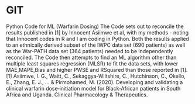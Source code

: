 # GIT
Python Code for ML (Warfarin Dosing)
The Code sets out to reconcile the results published in [1] by Innocent Asiimwe et al, with my methods - noting that Innocent codes in R and I am coding in Python. Both the results applied to an ethnically derived subset of the IWPC data set (690 patients) as well as the War-PATH data set (364 patients) needed to be independently reconciled.
The Code then attempts to find an ML algorithm other than multiple least squares regression (MLSR) to fit the data sets, with lower MAE,MAPE,Bias and higher PWSE and RSquared than those reported in [1].
[1]  Asiimwe, I. G., Waitt, C., Sekaggya‐Wiltshire, C., Hutchinson, C., Okello, E., Zhang, E. J., ... & Pirmohamed, M. (2020). Developing and validating a clinical warfarin dose‐initiation model for Black‐African patients in South Africa and Uganda. Clinical Pharmacology & Therapeutics.


